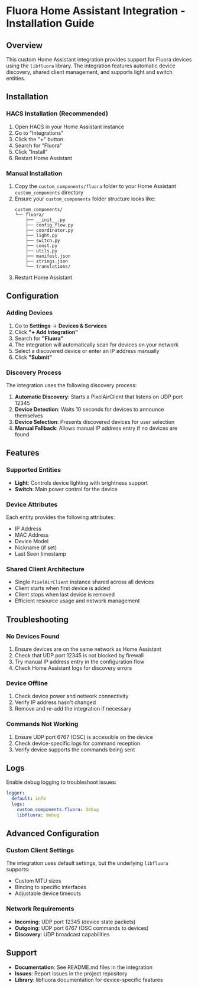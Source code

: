 # Fluora Home Assistant Integration - Installation Guide

## Overview

This custom Home Assistant integration provides support for Fluora devices using the `libfluora` library. The integration features automatic device discovery, shared client management, and supports light and switch entities.

## Installation

### HACS Installation (Recommended)

1. Open HACS in your Home Assistant instance
2. Go to "Integrations"
3. Click the "+" button
4. Search for "Fluora"
5. Click "Install"
6. Restart Home Assistant

### Manual Installation

1. Copy the `custom_components/fluora` folder to your Home Assistant `custom_components` directory
2. Ensure your `custom_components` folder structure looks like:
   ```
   custom_components/
   └── fluora/
       ├── __init__.py
       ├── config_flow.py
       ├── coordinator.py
       ├── light.py
       ├── switch.py
       ├── const.py
       ├── utils.py
       ├── manifest.json
       ├── strings.json
       └── translations/
   ```
3. Restart Home Assistant

## Configuration

### Adding Devices

1. Go to **Settings** → **Devices & Services**
2. Click **"+ Add Integration"**
3. Search for **"Fluora"**
4. The integration will automatically scan for devices on your network
5. Select a discovered device or enter an IP address manually
6. Click **"Submit"**

### Discovery Process

The integration uses the following discovery process:

1. **Automatic Discovery**: Starts a PixelAirClient that listens on UDP port 12345
2. **Device Detection**: Waits 10 seconds for devices to announce themselves
3. **Device Selection**: Presents discovered devices for user selection
4. **Manual Fallback**: Allows manual IP address entry if no devices are found

## Features

### Supported Entities

- **Light**: Controls device lighting with brightness support
- **Switch**: Main power control for the device

### Device Attributes

Each entity provides the following attributes:

- IP Address
- MAC Address
- Device Model
- Nickname (if set)
- Last Seen timestamp

### Shared Client Architecture

- Single `PixelAirClient` instance shared across all devices
- Client starts when first device is added
- Client stops when last device is removed
- Efficient resource usage and network management

## Troubleshooting

### No Devices Found

1. Ensure devices are on the same network as Home Assistant
2. Check that UDP port 12345 is not blocked by firewall
3. Try manual IP address entry in the configuration flow
4. Check Home Assistant logs for discovery errors

### Device Offline

1. Check device power and network connectivity
2. Verify IP address hasn't changed
3. Remove and re-add the integration if necessary

### Commands Not Working

1. Ensure UDP port 6767 (OSC) is accessible on the device
2. Check device-specific logs for command reception
3. Verify device supports the commands being sent

## Logs

Enable debug logging to troubleshoot issues:

```yaml
logger:
  default: info
  logs:
    custom_components.fluora: debug
    libfluora: debug
```

## Advanced Configuration

### Custom Client Settings

The integration uses default settings, but the underlying `libfluora` supports:

- Custom MTU sizes
- Binding to specific interfaces
- Adjustable device timeouts

### Network Requirements

- **Incoming**: UDP port 12345 (device state packets)
- **Outgoing**: UDP port 6767 (OSC commands to devices)
- **Discovery**: UDP broadcast capabilities

## Support

- **Documentation**: See README.md files in the integration
- **Issues**: Report issues in the project repository
- **Library**: libfluora documentation for device-specific features

